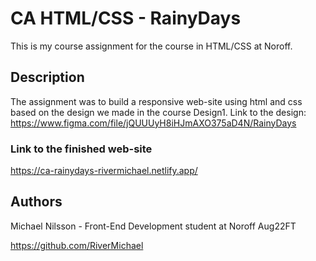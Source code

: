 # CA HTML/CSS - RainyDays

This is my course assignment for the course in HTML/CSS at Noroff.

## Description

The assignment was to build a responsive web-site using html and css based on the design we made in the course Design1.
Link to the design: https://www.figma.com/file/jQUUUyH8iHJmAXO375aD4N/RainyDays

### Link to the finished web-site

https://ca-rainydays-rivermichael.netlify.app/

## Authors

Michael Nilsson - Front-End Development student at Noroff Aug22FT

https://github.com/RiverMichael
